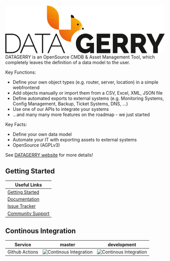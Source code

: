 ![Image](app/src/assets/img/datagerry_logo.svg)
DATAGERRY is an OpenSource CMDB & Asset Management Tool, which completely leaves the definition of a data model to the user.

Key Functions:
* Define your own object types (e.g. router, server, location) in a simple webfrontend
* Add objects manually or import them from a CSV, Excel, XML, JSON file
* Define automated exports to external systems (e.g. Monitoring Systems, Config Management, Backup, Ticket Systems, DNS, ...)
* Use one of our APIs to integrate your systems
* ...and many many more features on the roadmap - we just started

Key Facts:
* Define your own data model
* Automate your IT with exporting assets to external systems
* OpenSource (AGPLv3)

See [DATAGERRY website](https://www.datagerry.com) for more details!


## Getting Started
|Useful Links |
|-----|
|[Getting Started](https://www.datagerry.com) |
|[Documentation](https://docs.datagerry.com)|
|[Issue Tracker](https://issues.datagerry.com)|
|[Community Support](https://community.datagerry.com)|


## Continous Integration
| Service        | master           | development  |
| -------------- |----------------- | ------------ |
| Github Actions | ![Continous Integration](https://github.com/NETHINKS/DATAGERRY/workflows/Continous%20Integration/badge.svg?branch=development) | ![Continous Integration](https://github.com/NETHINKS/DATAGERRY/workflows/Continous%20Integration/badge.svg?branch=master) |
